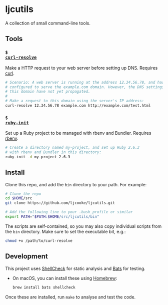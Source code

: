 # ljcutils

A collection of small command-line tools.

## Tools

### <code>$ <a href="bin/curl-resolve">curl-resolve</a></code>

Make a HTTP request to your web server before setting up DNS.
Requires [curl][].

```sh
# Scenario: A web server is running at the address 12.34.56.78, and has been
# configured to serve the example.com domain. However, the DNS settings for
# this domain have not yet propagated.
#
# Make a request to this domain using the server's IP address:
curl-resolve 12.34.56.78 example.com http://example.com/test.html
```

### <code>$ <a href="bin/ruby-init">ruby-init</a></code>

Set up a Ruby project to be managed with rbenv and Bundler.
Requires [rbenv][].

```sh
# Create a directory named my-project, and set up Ruby 2.6.3
# with rbenv and Bundler in this directory:
ruby-init -d my-project 2.6.3
```

## Install

Clone this repo, and add the `bin` directory to your path. For example:

```sh
# Clone the repo
cd $HOME/src
git clone https://github.com/ljcooke/ljcutils.git

# Add the following line to your .bash_profile or similar
export PATH="$PATH:$HOME/src/ljcutils/bin"
```

The scripts are self-contained, so you may also copy individual scripts from
the `bin` directory. Make sure to set the executable bit, e.g.:

```sh
chmod +x /path/to/curl-resolve
```

## Development

This project uses [ShellCheck][shellcheck] for static analysis
and [Bats][bats] for testing.

- On macOS, you can install these using [Homebrew][brew]:

  ```sh
  brew install bats shellcheck
  ```

Once these are installed, run `make` to analyse and test the code.

[bats]: https://github.com/sstephenson/bats
[brew]: https://brew.sh/
[curl]: https://curl.haxx.se/
[rbenv]: https://github.com/rbenv/rbenv
[shellcheck]: https://www.shellcheck.net/
